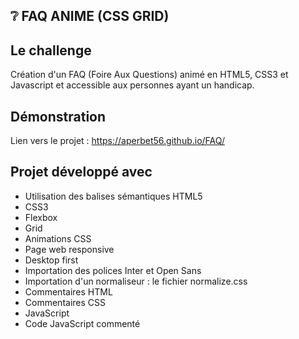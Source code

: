 ## ❔ FAQ ANIME (CSS GRID)

## Le challenge

Création d'un FAQ (Foire Aux Questions) animé en HTML5, CSS3 et Javascript et accessible aux personnes ayant un handicap.

## Démonstration

Lien vers le projet : https://aperbet56.github.io/FAQ/

## Projet développé avec

- Utilisation des balises sémantiques HTML5
- CSS3
- Flexbox
- Grid
- Animations CSS
- Page web responsive
- Desktop first
- Importation des polices Inter et Open Sans
- Importation d'un normaliseur : le fichier normalize.css
- Commentaires HTML
- Commentaires CSS
- JavaScript
- Code JavaScript commenté
